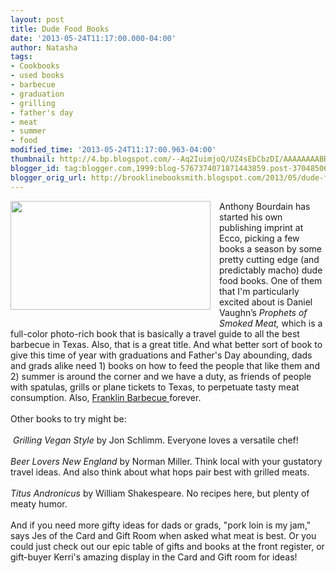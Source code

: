 ```yaml
---
layout: post
title: Dude Food Books
date: '2013-05-24T11:17:00.000-04:00'
author: Natasha
tags:
- Cookbooks
- used books
- barbecue
- graduation
- grilling
- father's day
- meat
- summer
- food
modified_time: '2013-05-24T11:17:00.963-04:00'
thumbnail: http://4.bp.blogspot.com/--Aq2IuimjoQ/UZ4sEbCbzDI/AAAAAAAABRM/Q5t7QrAyPaE/s72-c/xl_5043_The-Prophets-of-Smoked-Meat-review.jpg
blogger_id: tag:blogger.com,1999:blog-5767374071871443859.post-3704850606873562911
blogger_orig_url: http://brooklinebooksmith.blogspot.com/2013/05/dude-food-books.html
---
```


<div class="separator" style="clear: both; text-align: center;"><a href="http://4.bp.blogspot.com/--Aq2IuimjoQ/UZ4sEbCbzDI/AAAAAAAABRM/Q5t7QrAyPaE/s1600/xl_5043_The-Prophets-of-Smoked-Meat-review.jpg" imageanchor="1" style="clear: left; float: left; margin-bottom: 1em; margin-right: 1em;"><img border="0" height="174" src="http://4.bp.blogspot.com/--Aq2IuimjoQ/UZ4sEbCbzDI/AAAAAAAABRM/Q5t7QrAyPaE/s320/xl_5043_The-Prophets-of-Smoked-Meat-review.jpg" width="320" /></a></div>Anthony Bourdain has started his own publishing imprint at Ecco, picking a few books a season by some pretty cutting edge (and predictably macho) dude food books. One of them that I'm particularly excited about is&nbsp;Daniel Vaughn’s <i>Prophets of Smoked Meat,</i>&nbsp;which is a full-color photo-rich book that is basically a travel guide to all the best barbecue in Texas. Also, that is a great title. And what better sort of book to give this time of year with graduations and Father's Day abounding, dads and grads alike need 1) books on how to feed the people that like them and 2) summer is around the corner and we have a duty, as friends of people with spatulas, grills or plane tickets to Texas, to perpetuate tasty meat consumption. Also, <a href="http://franklinbarbecue.com/">Franklin Barbecue </a>forever.<br /><br />Other books to try might be:<br /><br /><div class="separator" style="clear: both; text-align: center;"></div>&nbsp;<i>Grilling Vegan Style</i> by Jon Schlimm. Everyone loves a versatile chef!<br /><br /><i>Beer Lovers New England</i> by Norman Miller. Think local with your gustatory travel ideas. And also think about what hops pair best with grilled meats.<br /><br /><i>Titus Andronicus </i>by&nbsp;William Shakespeare. No recipes here, but plenty of meaty humor.<br /><br />And if you need more gifty ideas for dads or grads, "pork loin is my jam," says Jes of the Card and Gift Room when asked what meat is best. Or you could just check out our epic table of gifts and books at the front register, or gift-buyer Kerri's amazing display in the Card and Gift room for ideas!